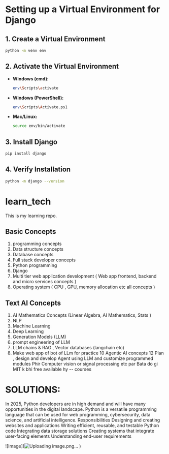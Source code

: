 # Setting up a Virtual Environment for Django

## 1. Create a Virtual Environment
```sh
python -m venv env
```

## 2. Activate the Virtual Environment
- **Windows (cmd):**
  ```sh
  env\Scripts\activate
  ```
- **Windows (PowerShell):**
  ```sh
  env\Scripts\Activate.ps1
  ```
- **Mac/Linux:**
  ```sh
  source env/bin/activate
  ```

## 3. Install Django
```sh
pip install django
```

## 4. Verify Installation
```sh
python -m django --version
```



# learn_tech
This is my learning repo.
## Basic Concepts 
1. programming concepts 
2. Data structure concepts 
3. Database concepts
4. Full stack developer concepts
5. Python programming 
6. Django
7. Multi tier web application development ( Web app frontend, backend and micro services concepts )
8. Operating system ( CPU , GPU,  memory allocation etc all concepts )
## Text AI Concepts 
1. AI Mathematics Concepts (Linear Algebra, AI Mathematics, Stats )
2. NLP
4. Machine Learning 
5. Deep Learning
6. Generation Models (LLM)
7. prompt engineering of LLM 
8. LLM chains & RAG , Vector databases (langchain etc)
9. Make web app of bot of LLm for practice 
10 Agentic AI concepts
12 Plan , design and develop Agent using  LLM and customize programmed modules
Phir Computer vision or signal processing etc par Bata do gi
MIT k bhi free available hy -- courses


# SOLUTIONS:
In 2025, Python developers are in high demand and will have many opportunities in the digital landscape. Python is a versatile programming language that can be used for web programming, cybersecurity, data science, and artificial intelligence. 
Responsibilities 
Designing and creating websites and applications
Writing efficient, reusable, and testable Python code
Integrating data storage solutions
Creating systems that integrate user-facing elements
Understanding end-user requirements

![Image](![Uploading image.png…]()
)
